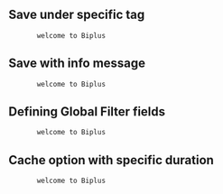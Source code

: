 ## Save under specific tag

           welcome to Biplus

## Save with info message

           welcome to Biplus

## Defining Global Filter fields

           welcome to Biplus

## Cache option with specific duration

           welcome to Biplus

<!--stackedit_data:
eyJoaXN0b3J5IjpbMTYyNzIzMDE5XX0=
-->